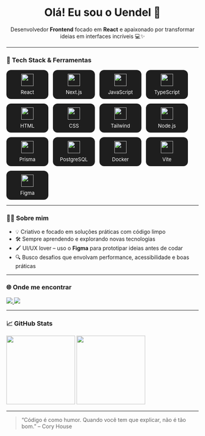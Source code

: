 <style>
  .tech-grid {
    display: flex;
    flex-wrap: wrap;
    gap: 12px;
    margin-top: 12px;
  }

  .tech-item {
    display: flex;
    flex-direction: column;
    align-items: center;
    width: 90px;
    padding: 10px;
    border-radius: 12px;
    background-color: #1e1e1e;
    transition: 0.3s;
    box-shadow: 0 0 0 transparent;
  }

  .tech-item:hover {
    box-shadow: 0 0 10px rgba(0, 255, 170, 0.6);
    transform: translateY(-4px);
  }

  .tech-item img {
    width: 32px;
    height: 32px;
  }

  .tech-item span {
    margin-top: 8px;
    color: #ffffff;
    font-size: 13px;
    text-align: center;
  }
</style>

<h1 align="center">Olá! Eu sou o Uendel 👋</h1>

<p align="center">
  Desenvolvedor <strong>Frontend</strong> focado em <strong>React</strong> e apaixonado por transformar ideias em interfaces incríveis 💻✨
</p>

---

### 🚀 Tech Stack & Ferramentas



<div class="tech-grid">
  <div class="tech-item">
    <img src="https://cdn.jsdelivr.net/gh/devicons/devicon/icons/react/react-original.svg" />
    <span>React</span>
  </div>
  <div class="tech-item">
    <img src="https://cdn.jsdelivr.net/gh/devicons/devicon/icons/nextjs/nextjs-original.svg" />
    <span>Next.js</span>
  </div>
  <div class="tech-item">
    <img src="https://cdn.jsdelivr.net/gh/devicons/devicon/icons/javascript/javascript-original.svg" />
    <span>JavaScript</span>
  </div>
  <div class="tech-item">
    <img src="https://cdn.jsdelivr.net/gh/devicons/devicon/icons/typescript/typescript-original.svg" />
    <span>TypeScript</span>
  </div>
  <div class="tech-item">
    <img src="https://cdn.jsdelivr.net/gh/devicons/devicon/icons/html5/html5-original.svg" />
    <span>HTML</span>
  </div>
  <div class="tech-item">
    <img src="https://cdn.jsdelivr.net/gh/devicons/devicon/icons/css3/css3-original.svg" />
    <span>CSS</span>
  </div>
  <div class="tech-item">
    <img src="https://upload.wikimedia.org/wikipedia/commons/thumb/d/d5/Tailwind_CSS_Logo.svg/512px-Tailwind_CSS_Logo.svg.png?20230715030042" />
    <span>Tailwind</span>
  </div>
  <div class="tech-item">
    <img src="https://cdn.jsdelivr.net/gh/devicons/devicon/icons/nodejs/nodejs-original.svg" />
    <span>Node.js</span>
  </div>
  <div class="tech-item">
    <img src="https://cdn.jsdelivr.net/gh/devicons/devicon/icons/prisma/prisma-original.svg" />
    <span>Prisma</span>
  </div>
  <div class="tech-item">
    <img src="https://cdn.jsdelivr.net/gh/devicons/devicon/icons/postgresql/postgresql-original.svg" />
    <span>PostgreSQL</span>
  </div>
  <div class="tech-item">
    <img src="https://cdn.jsdelivr.net/gh/devicons/devicon/icons/docker/docker-original.svg" />
    <span>Docker</span>
  </div>
  <div class="tech-item">
    <img src="https://cdn.jsdelivr.net/gh/devicons/devicon/icons/vite/vite-original.svg" />
    <span>Vite</span>
  </div>
  <div class="tech-item">
    <img src="https://cdn.jsdelivr.net/gh/devicons/devicon/icons/figma/figma-original.svg" />
    <span>Figma</span>
  </div>
</div>


---

### 👨‍💻 Sobre mim

- 💡 Criativo e focado em soluções práticas com código limpo
- 🛠️ Sempre aprendendo e explorando novas tecnologias
- 🖌️ UI/UX lover – uso o **Figma** para prototipar ideias antes de codar
- 🔍 Busco desafios que envolvam performance, acessibilidade e boas práticas

---

### 🌐 Onde me encontrar

<div align="left">
  <a href="https://portfolio-uendelup.vercel.app/" target="_blank">
    <img src="https://img.shields.io/badge/Portfólio-000?style=for-the-badge&logo=vercel&logoColor=white" />
  </a>
  <a href="https://www.linkedin.com/in/uendel-papa-1b6294211/" target="_blank">
    <img src="https://img.shields.io/badge/LinkedIn-0A66C2?style=for-the-badge&logo=linkedin&logoColor=white" />
  </a>
</div>

---

### 📈 GitHub Stats

<div align="left">
  <img height="180em" src="https://github-readme-stats.vercel.app/api?username=uendelpapa&show_icons=true&theme=radical" />
  <img height="180em" src="https://github-readme-stats.vercel.app/api/top-langs/?username=uendelpapa&layout=compact&theme=radical" />
</div>

---

> “Código é como humor. Quando você tem que explicar, não é tão bom.” – Cory House
